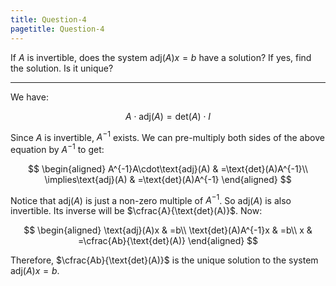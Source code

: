 ```yaml
---
title: Question-4
pagetitle: Question-4
---
```


If $A$ is invertible, does the system $\text{adj}(A)x=b$ have a solution? If yes, find the solution. Is it unique?

------------------------------------------------------------------------

We have:

$$
A\cdot\text{adj}(A)=\text{det}(A)\cdot I
$$


Since $A$ is invertible, $A^{-1}$ exists. We can pre-multiply both sides of the above equation by $A^{-1}$ to get:

$$
\begin{aligned}
A^{-1}A\cdot\text{adj}(A) & =\text{det}(A)A^{-1}\\
\implies\text{adj}(A) & =\text{det}(A)A^{-1}
\end{aligned}
$$


Notice that $\text{adj}(A)$ is just a non-zero multiple of $A^{-1}$. So $\text{adj}(A)$ is also invertible. Its inverse will be $\cfrac{A}{\text{det}(A)}$. Now:

$$
\begin{aligned}
\text{adj}(A)x & =b\\
\text{det}(A)A^{-1}x & =b\\
x & =\cfrac{Ab}{\text{det}(A)}
\end{aligned}
$$


Therefore, $\cfrac{Ab}{\text{det}(A)}$ is the unique solution to the system $\text{adj}(A)x=b$.
